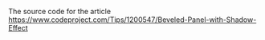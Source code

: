 
The source code for the article https://www.codeproject.com/Tips/1200547/Beveled-Panel-with-Shadow-Effect

